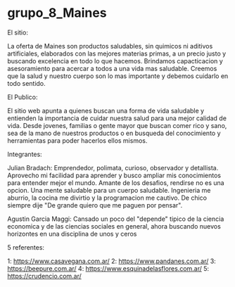 # grupo_8_Maines

El sitio:

La oferta de Maines son productos saludables, sin quimicos ni aditivos artificiales, elaborados con las mejores materias primas, a un precio justo y buscando excelencia en todo lo que hacemos. Brindamos capacticacion y asesoramiento para acercar a todos a una vida mas saludable. Creemos que la salud y nuestro cuerpo son lo mas importante y debemos cuidarlo en todo sentido.

El Publico:

El sitio web apunta a quienes buscan una forma de vida saludable y entienden la importancia de cuidar nuestra salud para una mejor calidad de vida. Desde jovenes, familias o gente mayor que buscan comer rico y sano, sea de la mano de nuestros productos o en busqueda del conocimiento y herramientas para poder hacerlos ellos mismos.


Integrantes:

Julian Bradach:
Emprendedor, polimata, curioso, observador y detallista. Aprovecho mi facilidad para aprender y busco ampliar mis conocimientos para entender mejor el mundo. Amante de los desafios, rendirse no es una opcion. Una mente saludable para un cuerpo saludable. Ingenieria me aburrio, la cocina me divirtio y la programacion me cautivo. De chico siempre dije "De grande quiero que me paguen por pensar".

Agustin Garcia Maggi:
Cansado un poco del "depende" tipico de la ciencia economica y de las ciencias sociales en general, ahora buscando nuevos horizontes en una disciplina de unos y ceros 


5 referentes:

1: https://www.casavegana.com.ar/
2: https://www.pandanes.com.ar/
3: https://beepure.com.ar/
4: https://www.esquinadelasflores.com.ar/
5: https://crudencio.com.ar/

